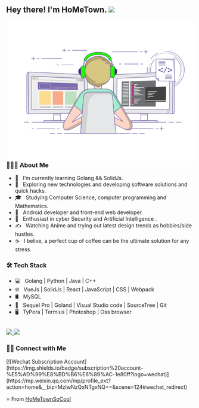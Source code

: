 <h2> Hey there! I'm HoMeTown. <img src="https://github.com/souvikguria98/souvikguria98/blob/master/Hi.gif" width="25"></h2>
<img align="right" alt="GIF" src="https://raw.githubusercontent.com/devSouvik/devSouvik/master/gif3.gif" width="500"/>

<h3> 👨🏻‍💻 About Me </h3>

- 🔭 &nbsp; I’m currently learning Golang && SolidJs.
- 🤔 &nbsp; Exploring new technologies and developing software solutions and quick hacks.
- 🎓 &nbsp; Studying Computer Science, computer programming and Mathematics.
- 💼 &nbsp; Android developer and front-end web developer.
- 🌱 &nbsp; Enthusiast in cyber Security and Artificial Intelligence .
- ✍️ &nbsp; Watching Anime and trying out latest design trends as hobbies/side hustles.
- ☕ &nbsp; I belive, a perfect cup of coffee can be the ultimate solution for any stress. 

<h3>🛠 Tech Stack</h3>

- 💻 &nbsp; Golang | Python | Java | C++  
- 🌐 &nbsp; VueJs | SolidJs | React | JavaScript | CSS | Webpack 
- 🛢 &nbsp; MySQL
- 🔧 &nbsp; Sequel Pro | Goland | Visual Studio code | SourceTree | Git
- 🖥 &nbsp; TyPora | Termius | Photoshop | Oss browser

<br>

<a href="https://github.com/AVS1508">
  <img height="180em" src="https://github-readme-stats.vercel.app/api?username=HoMeTownSoCool&theme=buefy&show_icons=true" />
  <img height="180em" src="https://github-readme-stats.vercel.app/api/top-langs/?username=HoMeTownSoCool&theme=buefy&layout=compact" />
</a>


<h3> 🤝🏻 Connect with Me </h3>
[![Wechat Subscription Account](https://img.shields.io/badge/subscription%20account-%E5%AD%99%E8%BD%B6%E6%89%AC-1e80ff?logo=wechat)](https://mp.weixin.qq.com/mp/profile_ext?action=home&__biz=MzIwNzQxNTgxNQ==&scene=124#wechat_redirect)


⭐️ From [HoMeTownSoCool](https://github.com/HoMeTownSoCool)
